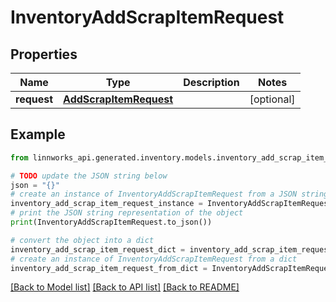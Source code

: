 # InventoryAddScrapItemRequest


## Properties

Name | Type | Description | Notes
------------ | ------------- | ------------- | -------------
**request** | [**AddScrapItemRequest**](AddScrapItemRequest.md) |  | [optional] 

## Example

```python
from linnworks_api.generated.inventory.models.inventory_add_scrap_item_request import InventoryAddScrapItemRequest

# TODO update the JSON string below
json = "{}"
# create an instance of InventoryAddScrapItemRequest from a JSON string
inventory_add_scrap_item_request_instance = InventoryAddScrapItemRequest.from_json(json)
# print the JSON string representation of the object
print(InventoryAddScrapItemRequest.to_json())

# convert the object into a dict
inventory_add_scrap_item_request_dict = inventory_add_scrap_item_request_instance.to_dict()
# create an instance of InventoryAddScrapItemRequest from a dict
inventory_add_scrap_item_request_from_dict = InventoryAddScrapItemRequest.from_dict(inventory_add_scrap_item_request_dict)
```
[[Back to Model list]](../README.md#documentation-for-models) [[Back to API list]](../README.md#documentation-for-api-endpoints) [[Back to README]](../README.md)


